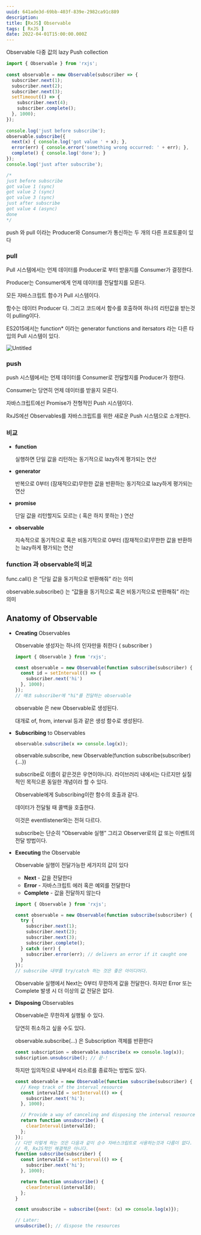 ```yaml
---
uuid: 641ade3d-69bb-403f-839e-2982ca91c889
description: 
title: [RxJS] Observable
tags: [ RxJS ]
date: 2022-04-01T15:00:00.000Z
---
```









Observable 다중 값의 lazy Push collection

```jsx
import { Observable } from 'rxjs';
 
const observable = new Observable(subscriber => {
  subscriber.next(1);
  subscriber.next(2);
  subscriber.next(3);
  setTimeout(() => {
    subscriber.next(4);
    subscriber.complete();
  }, 1000);
});
 
console.log('just before subscribe');
observable.subscribe({
  next(x) { console.log('got value ' + x); },
  error(err) { console.error('something wrong occurred: ' + err); },
  complete() { console.log('done'); }
});
console.log('just after subscribe');

/*
just before subscribe
got value 1 (sync)
got value 2 (sync)
got value 3 (sync)
just after subscribe
got value 4 (async)
done
*/
```

push 와 pull 이라는 Producer와 Consumer가 통신하는 두 개의 다른 프로토콜이 있다

### pull

Pull 시스템에서는 언제 데이터를 Producer로 부터 받을지를 Consumer가 결정한다.

Producer는 Consumer에게 언제 데이터를 전달할지를 모른다.

모든 자바스크립트 함수가 Pull 시스템이다.

함수는 데이터 Producer 다. 그리고 코드에서 함수를 호출하여 하나의 리턴값을 받는것이 pulling이다. 

ES2015에서는 function* 이라는 generator functions and itersators 라는 다른 타입의 Pull 시스템이 있다.

![Untitled](https://vault-r2.dorage.io/641ade3d-69bb-403f-839e-2982ca91c889/untitled.png)

### push

push 시스템에서는 언제 데이터를 Consumer로 전달할지를 Producer가 정한다.

Consumer는 당연히 언제 데이터를 받을지 모른다.

자바스크립트에선 Promise가 전형적인 Push 시스템이다.

RxJS에선 Observables를 자바스크립트를 위한 새로운 Push 시스템으로 소개한다.

### 비교

- **function**
    
    실행하면 단일 값을 리턴하는 동기적으로 lazy하게 평가되는 연산
    
- **generator**
    
    반복으로 0부터 (잠재적으로)무한한 값을 반환하는 동기적으로 lazy하게 평가되는 연산
    
- **promise**
    
    단일 값을 리턴할지도 모르는 ( 혹은 하지 못하는 ) 연산
    
- **observable**
    
    지속적으로 동기적으로 혹은 비동기적으로 0부터 (잠재적으로)무한한 값을 반환하는 lazy하게 평가되는 연산
    

### function 과 observable의 비교

func.call() 은 “단일 값을 동기적으로 반환해줘” 라는 의미

observable.subscribe() 는 “값들을 동기적으로 혹은 비동기적으로 반환해줘” 라는 의미

## Anatomy of Observable

- **Creating** Observables
    
    Observable 생성자는 하나의 인자만을 취한다 ( subscriber )
    
    ```jsx
    import { Observable } from 'rxjs';
    
    const observable = new Observable(function subscribe(subscriber) {
      const id = setInterval(() => {
        subscriber.next('hi')
      }, 1000);
    });
    // 매초 subscriber에 "hi"를 전달하는 observable
    ```
    
    observable 은 new Observable로 생성된다.
    
    대개로 of, from, interval 등과 같은 생성 함수로 생성된다.
    
- **Subscribing** to Observables
    
    ```jsx
    observable.subscribe(x => console.log(x));
    ```
    
    observable.subscribe, new Observable(function subscribe(subscriber) {...})
    
    subscribe로 이름이 같은것은 우연이아니다. 라이브러리 내에서는 다르지만 실질적인 목적으론 동일한 개념이라 할 수 있다.
    
    Observable에게 Subscribing이란 함수의 호출과 같다.
    
    데이터가 전달될 때 콜백을 호출한다.
    
    이것은 eventlistener와는 전혀 다르다.
    
    subscribe는 단순히 “Observable 실행” 그리고 Observer로의 값 또는 이벤트의 전달 방법이다.
    
- **Executing** the Observable
    
    Observable 실행이 전달가능한 세가지의 값이 있다
    
    - **Next** - 값을 전달한다
    - **Error** - 자바스크립트 에러 혹은 예외를 전달한다
    - **Complete** - 값을 전달하지 않는다
    
    ```jsx
    import { Observable } from 'rxjs';
    
    const observable = new Observable(function subscribe(subscriber) {
      try {
        subscriber.next(1);
        subscriber.next(2);
        subscriber.next(3);
        subscriber.complete();
      } catch (err) {
        subscriber.error(err); // delivers an error if it caught one
      }
    });
    // subscribe 내부를 try/catch 하는 것은 좋은 아이디어다.
    ```
    
    Observable 실행에서 Next는 0부터 무한하게 값을 전달한다. 하지만 Error 또는 Complete 발생 시 더 이상의 값 전달은 없다.
    
- **Disposing** Observables
    
    Observable은 무한하게 실행될 수 있다.
    
    당연히 취소하고 싶을 수도 있다.
    
    observable.subscribe(...) 은 Subscription 객체를 반환한다
    
    ```jsx
    const subscription = observable.subscribe(x => console.log(x));
    subscription.unsubscribe(); // 끝-!
    ```
    
    하지만 임의적으로 내부에서 리소르를 종료하는 방법도 있다.
    
    ```jsx
    const observable = new Observable(function subscribe(subscriber) {
      // Keep track of the interval resource
      const intervalId = setInterval(() => {
        subscriber.next('hi');
      }, 1000);
    
      // Provide a way of canceling and disposing the interval resource
      return function unsubscribe() {
        clearInterval(intervalId);
      };
    });
    // 다만 이렇게 하는 것은 다음과 같이 순수 자바스크립트로 사용하는것과 다름이 없다.
    // 즉, RxJS적인 해결책은 아니다.
    function subscribe(subscriber) {
      const intervalId = setInterval(() => {
        subscriber.next('hi');
      }, 1000);
    
      return function unsubscribe() {
        clearInterval(intervalId);
      };
    }
    
    const unsubscribe = subscribe({next: (x) => console.log(x)});
    
    // Later:
    unsubscribe(); // dispose the resources
    ```